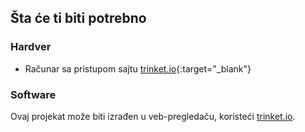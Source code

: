 ## Šta će ti biti potrebno

### Hardver

+ Računar sa pristupom sajtu [trinket.io](https://trinket.io){:target="_blank"}

### Software

Ovaj projekat može biti izrađen u veb-pregledaču, koristeći [trinket.io](https://trinket.io).